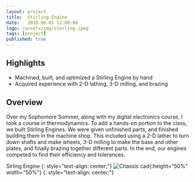 ```yaml
---
layout: project
title:  Stirling Engine
date:   2018-06-01 12:00:00
logo: /assets/img/sterling.jpeg
tags: [project]
published: true
---
```


## Highlights
- Machined, built, and optimized a Stirling Engine by hand
- Acquired experience with 2-D lathing, 3-D milling, and brazing


## Overview
Over my Sophomore Summer, along with my digital electronics course, I took a course in thermodynamics. 
To add a hands-on portion to the class, we built Stirling Engines. We were given unfinished parts, and
finished building them in the machine shop. This included using a 2-D lather to turn down shafts and make wheels,
3-D milling to make the base and other plates, and finally brazing together different parts. In the end,
our engines competed to find their efficiency and tolerances. 



Sirling Engine
{: style="text-align: center;"}
![Chassis cad](/assets/img/stering.jpeg){:height="50%" width="50%"}
{: style="text-align: center;"} 
